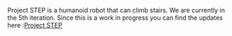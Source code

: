 Project STEP is a humanoid robot that can climb stairs. We are currently in the 5th iteration.
Since this is a work in progress you can find the updates here :[Project STEP](https://abhinavkumarak56.wixsite.com/website/copy-of-biped)


